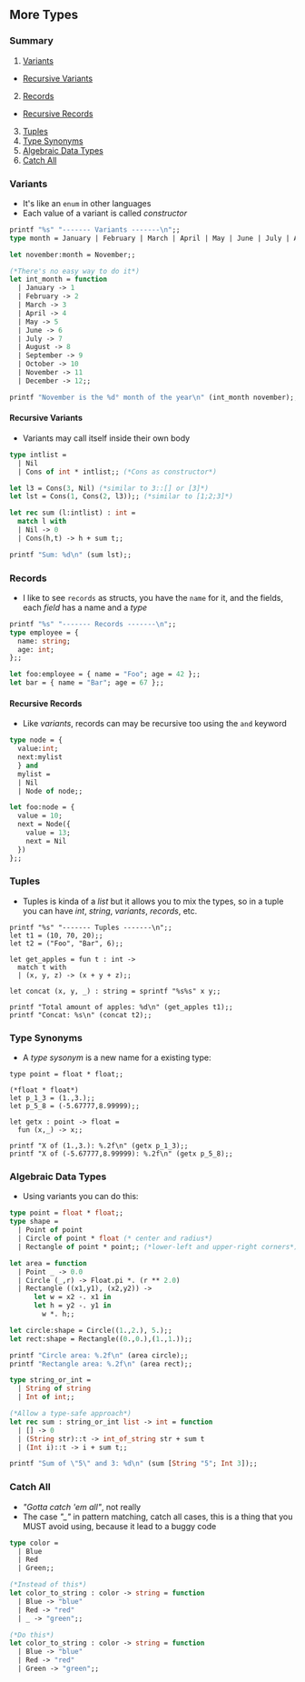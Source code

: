 ## More Types

### Summary
1. [Variants](#variants)
  - [Recursive Variants](#recursive-variants)
2. [Records](#records)
  - [Recursive Records](#recursive-records)
3. [Tuples](#tuples)
4. [Type Synonyms](#type-synonyms)
5. [Algebraic Data Types](#algebraic-data-types)
6. [Catch All](#catch-all)

### Variants
- It's like an `enum` in other languages
- Each value of a variant is called _constructor_
```ocaml
printf "%s" "------- Variants -------\n";;
type month = January | February | March | April | May | June | July | August | September | October | November | December;;

let november:month = November;;

(*There's no easy way to do it*)
let int_month = function
  | January -> 1
  | February -> 2
  | March -> 3
  | April -> 4
  | May -> 5
  | June -> 6
  | July -> 7
  | August -> 8
  | September -> 9
  | October -> 10
  | November -> 11
  | December -> 12;;

printf "November is the %d° month of the year\n" (int_month november);;
```

#### Recursive Variants
- Variants may call itself inside their own body
```ocaml
type intlist = 
  | Nil
  | Cons of int * intlist;; (*Cons as constructor*)

let l3 = Cons(3, Nil) (*similar to 3::[] or [3]*)
let lst = Cons(1, Cons(2, l3));; (*similar to [1;2;3]*)

let rec sum (l:intlist) : int = 
  match l with
  | Nil -> 0
  | Cons(h,t) -> h + sum t;;

printf "Sum: %d\n" (sum lst);;
```

### Records
- I like to see `records` as structs, you have the `name` for it, and the fields, each _field_ has a name and a _type_
```ocaml
printf "%s" "------- Records -------\n";;
type employee = {
  name: string;
  age: int;
};;

let foo:employee = { name = "Foo"; age = 42 };;
let bar = { name = "Bar"; age = 67 };;
```

#### Recursive Records
- Like _variants_, records can may be recursive too using the `and` keyword
```ocaml
type node = {
  value:int;
  next:mylist
  } and
  mylist = 
  | Nil
  | Node of node;;

let foo:node = {
  value = 10;
  next = Node({
    value = 13;
    next = Nil
  })
};;
```

### Tuples
- Tuples is kinda of a _list_ but it allows you to mix the types, so in a tuple you can have _int_, _string_, _variants_, _records_, etc.
```
printf "%s" "------- Tuples -------\n";;
let t1 = (10, 70, 20);;
let t2 = ("Foo", "Bar", 6);;

let get_apples = fun t : int ->
  match t with
  | (x, y, z) -> (x + y + z);;

let concat (x, y, _) : string = sprintf "%s%s" x y;;

printf "Total amount of apples: %d\n" (get_apples t1);;
printf "Concat: %s\n" (concat t2);;
```

### Type Synonyms
- A _type sysonym_ is a new name for a existing type:
```
type point = float * float;;

(*float * float*)
let p_1_3 = (1.,3.);;
let p_5_8 = (-5.67777,8.99999);;

let getx : point -> float = 
  fun (x,_) -> x;;

printf "X of (1.,3.): %.2f\n" (getx p_1_3);;
printf "X of (-5.67777,8.99999): %.2f\n" (getx p_5_8);;
```

### Algebraic Data Types
- Using variants you can do this:
```ocaml
type point = float * float;;
type shape =
  | Point of point
  | Circle of point * float (* center and radius*)
  | Rectangle of point * point;; (*lower-left and upper-right corners*)

let area = function
  | Point _ -> 0.0
  | Circle (_,r) -> Float.pi *. (r ** 2.0)
  | Rectangle ((x1,y1), (x2,y2)) -> 
      let w = x2 -. x1 in
      let h = y2 -. y1 in
        w *. h;;

let circle:shape = Circle((1.,2.), 5.);;
let rect:shape = Rectangle((0.,0.),(1.,1.));;

printf "Circle area: %.2f\n" (area circle);;
printf "Rectangle area: %.2f\n" (area rect);;

type string_or_int =
  | String of string
  | Int of int;;

(*Allow a type-safe approach*)
let rec sum : string_or_int list -> int = function
  | [] -> 0
  | (String str)::t -> int_of_string str + sum t
  | (Int i)::t -> i + sum t;;

printf "Sum of \"5\" and 3: %d\n" (sum [String "5"; Int 3]);;
```

### Catch All
- _"Gotta catch 'em all"_, not really
- The case _"\_"_ in pattern matching, catch all cases, this is a thing that you MUST avoid using, because it lead to a buggy code
```ocaml
type color = 
  | Blue
  | Red
  | Green;;

(*Instead of this*)
let color_to_string : color -> string = function
  | Blue -> "blue"
  | Red -> "red"
  | _ -> "green";;

(*Do this*)
let color_to_string : color -> string = function
  | Blue -> "blue"
  | Red -> "red"
  | Green -> "green";;
```
